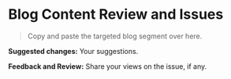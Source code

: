 # Blog Content Review and Issues

> Copy and paste the targeted blog segment over here.
>

**Suggested changes:**
Your suggestions.

**Feedback and Review:**
Share your views on the issue, if any.
